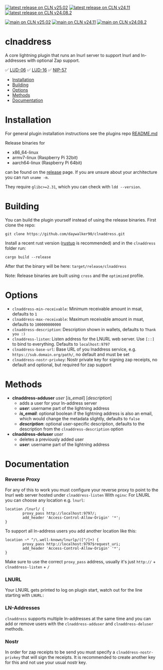[![latest release on CLN v25.02](https://github.com/daywalker90/clnaddress/actions/workflows/latest_v25.02.yml/badge.svg?branch=main)](https://github.com/daywalker90/clnaddress/actions/workflows/latest_v25.02.yml) [![latest release on CLN v24.11](https://github.com/daywalker90/clnaddress/actions/workflows/latest_v24.11.yml/badge.svg?branch=main)](https://github.com/daywalker90/clnaddress/actions/workflows/latest_v24.11.yml) [![latest release on CLN v24.08.2](https://github.com/daywalker90/clnaddress/actions/workflows/latest_v24.08.yml/badge.svg?branch=main)](https://github.com/daywalker90/clnaddress/actions/workflows/latest_v24.08.yml)

[![main on CLN v25.02](https://github.com/daywalker90/clnaddress/actions/workflows/main_v25.02.yml/badge.svg?branch=main)](https://github.com/daywalker90/clnaddress/actions/workflows/main_v25.02.yml) [![main on CLN v24.11](https://github.com/daywalker90/clnaddress/actions/workflows/main_v24.11.yml/badge.svg?branch=main)](https://github.com/daywalker90/clnaddress/actions/workflows/main_v24.11.yml) [![main on CLN v24.08.2](https://github.com/daywalker90/clnaddress/actions/workflows/main_v24.08.yml/badge.svg?branch=main)](https://github.com/daywalker90/clnaddress/actions/workflows/main_v24.08.yml)

# clnaddress
A core lightning plugin that runs an lnurl server to support lnurl and ln-addresses with optional Zap support.

:white_check_mark: [LUD-06](https://github.com/lnurl/luds/blob/luds/06.md)
:white_check_mark: [LUD-16](https://github.com/lnurl/luds/blob/luds/16.md)
:white_check_mark: [NIP-57](https://github.com/nostr-protocol/nips/blob/master/57.md)

* [Installation](#installation)
* [Building](#building)
* [Options](#options)
* [Methods](#methods)
* [Documentation](#documentation)

# Installation
For general plugin installation instructions see the plugins repo [README.md](https://github.com/lightningd/plugins/blob/master/README.md#Installation)

Release binaries for
* x86_64-linux
* armv7-linux (Raspberry Pi 32bit)
* aarch64-linux (Raspberry Pi 64bit)

can be found on the [release](https://github.com/daywalker90/clnaddress/releases) page. If you are unsure about your architecture you can run ``uname -m``.

They require ``glibc>=2.31``, which you can check with ``ldd --version``.

# Building
You can build the plugin yourself instead of using the release binaries.
First clone the repo:

```
git clone https://github.com/daywalker90/clnaddress.git
```

Install a recent rust version ([rustup](https://rustup.rs/) is recommended) and in the ``clnaddress`` folder run:

```
cargo build --release
```

After that the binary will be here: ``target/release/clnaddress``

Note: Release binaries are built using ``cross`` and the ``optimized`` profile.


# Options
- ``clnaddress-min-receivable``: Minimum receivable amount in msat, defaults to ``1``
- ``clnaddress-max-receivable``: Maximum receivable amount in msat, defaults to ``100000000000``
- ``clnaddress-description``: Description shown in wallets, defaults to ``Thank you :)``
- ``clnaddress-listen``: Listen address for the LNURL web server. Use ``[::]`` to bind to everything. Defaults to ``localhost:9797``
- ``clnaddress-base-url``: Base URL of you lnaddress service, e.g. ``https://sub.domain.org/path/``, no default and must be set
- ``clnaddress-nostr-privkey``: Nostr private key for signing zap receipts, no default and optional, but required for zap support

# Methods
* **clnaddress-adduser** *user* [*is_email*] [*description*]
     * adds a user for your ln-address server
     * ***user***: username part of the lightning address
     * ***is_email***: optional boolean if the lightning address is also an email, which would change the metadata slightly, defaults to ``false``
     * ***description***: optional user-specific description, defaults to the description from the ``clnaddress-description`` option
* **clnaddress-deluser** *user*
     * deletes a previously added user
     * ***user***: username part of the lightning address

# Documentation

### Reverse Proxy
For any of this to work you must configure your reverse proxy to point to the lnurl web server hosted under ``clnaddress-listen``
With ``nginx``:
For LNURL you can choose any location e.g. ``lnurl``:
```
location /lnurl/ {
        proxy_pass http://localhost:9797/;
        add_header 'Access-Control-Allow-Origin' '*';
}
```
To support all ln-address users you add another location like this:
```
location ~* ^/\.well-known/lnurlp/([^/]+) {
        proxy_pass http://localhost:9797$request_uri;
        add_header 'Access-Control-Allow-Origin' '*';
}
```
Make sure to use the correct ``proxy_pass`` address, usually it's just ``http://`` + ``clnaddress-listen`` + ``/``

### LNURL
Your LNURL gets printed to log on plugin start, watch out for the line starting with ``LNURL:``

### LN-Addresses
``clnaddress`` supports multiple ln-addresses at the same time and you can add or remove users with the ``clnaddress-adduser`` and ``clnaddress-deluser`` methods.

### Nostr
In order for zap receipts to be send you must specify a ``clnaddress-nostr-privkey`` that will sign the receipts. It is recommended to create another key for this and not use your usual nostr key.


